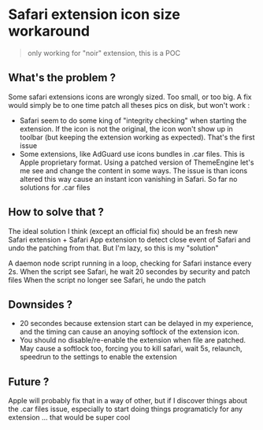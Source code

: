 

# Safari extension icon size workaround

> only working for "noir" extension, this is a POC

## What's the problem ?
Some safari extensions icons are wrongly sized. Too small, or too big.
A fix would simply be to one time patch all theses pics on disk, but won't work :
- Safari seem to do some king of "integrity checking" when starting the extension. If the icon is not the original, the icon won't show up in toolbar (but keeping the extension working as expected). That's the first issue
- Some extensions, like AdGuard use icons bundles in .car files. This is Apple proprietary format. Using a patched version of ThemeEngine let's me see and change the content in some ways. The issue is than icons altered this way cause an instant icon vanishing in Safari. So far no solutions for .car files

## How to solve that ?
The ideal solution I think (except an official fix) should be an fresh new Safari extension + Safari App extension to detect close event of Safari and undo the patching from that. But I'm lazy, so this is my "solution"

A daemon node script running in a loop, checking for Safari instance every 2s.
When the script see Safari, he wait 20 secondes by security and patch files
When the script no longer see Safari, he undo the patch

## Downsides ?
- 20 secondes because extension start can be delayed in my experience, and the timing can cause an anoying softlock of the extension icon.
- You should no disable/re-enable the extension when file are patched. May cause a softlock too, forcing you to kill safari, wait 5s, relaunch, speedrun to the settings to enable the extension


## Future ?
Apple will probably fix that in a way of other, but if I discover things about the .car files issue, especially to start doing things programaticly for any extension ... that would be super cool 
